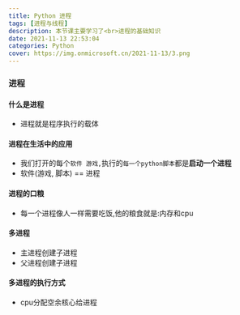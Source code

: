 ```yaml
---
title: Python 进程
tags: [进程与线程]
description: 本节课主要学习了<br>进程的基础知识
date: 2021-11-13 22:53:04
categories: Python
cover: https://img.onmicrosoft.cn/2021-11-13/3.png
---
```


### 进程

#### 什么是进程

- 进程就是程序执行的载体

#### 进程在生活中的应用 

- 我们打开的每个`软件 游戏,`执行的`每一个python脚本`都是**启动一个进程**
- 软件(游戏, 脚本) == 进程

#### 进程的口粮

- 每一个进程像人一样需要吃饭,他的粮食就是:内存和cpu

#### 多进程

- 主进程创建子进程
- 父进程创建子进程

#### 多进程的执行方式

- cpu分配空余核心给进程


